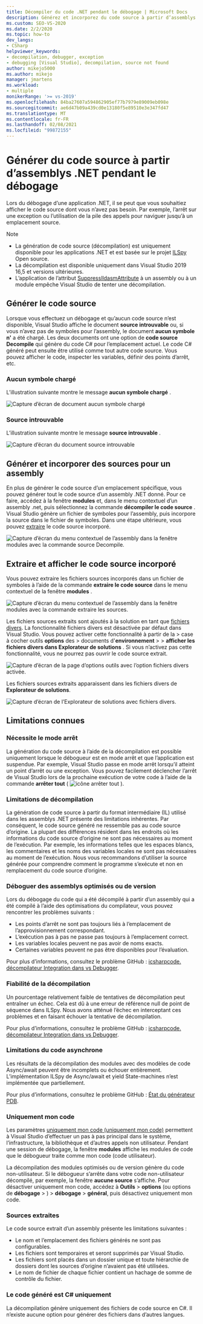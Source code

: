 ```yaml
---
title: Décompiler du code .NET pendant le débogage | Microsoft Docs
description: Générez et incorporez du code source à partir d’assemblys .NET lors du débogage dans Visual Studio. Extraire et afficher le code source incorporé.
ms.custom: SEO-VS-2020
ms.date: 2/2/2020
ms.topic: how-to
dev_langs:
- CSharp
helpviewer_keywords:
- decompilation, debugger, exception
- debugging [Visual Studio], decompilation, source not found
author: mikejo5000
ms.author: mikejo
manager: jmartens
ms.workload:
- multiple
monikerRange: '>= vs-2019'
ms.openlocfilehash: 84ba27607a594862905ef77b7979e89009eb098e
ms.sourcegitcommit: ae6d47b09a439cd0e13180f5e89510e3e347fd47
ms.translationtype: MT
ms.contentlocale: fr-FR
ms.lasthandoff: 02/08/2021
ms.locfileid: "99872155"
---
```

# <a name="generate-source-code-from-net-assemblies-while-debugging"></a>Générer du code source à partir d’assemblys .NET pendant le débogage

Lors du débogage d’une application .NET, il se peut que vous souhaitiez afficher le code source dont vous n’avez pas besoin. Par exemple, l’arrêt sur une exception ou l’utilisation de la pile des appels pour naviguer jusqu’à un emplacement source.

> [!NOTE]
> * La génération de code source (décompilation) est uniquement disponible pour les applications .NET et est basée sur le projet [ILSpy](https://github.com/icsharpcode/ILSpy) Open source.
> * La décompilation est disponible uniquement dans Visual Studio 2019 16,5 et versions ultérieures.
> * L’application de l’attribut [SuppressIldasmAttribute](/dotnet/api/system.runtime.compilerservices.suppressildasmattribute) à un assembly ou à un module empêche Visual Studio de tenter une décompilation.

## <a name="generate-source-code"></a>Générer le code source

Lorsque vous effectuez un débogage et qu’aucun code source n’est disponible, Visual Studio affiche le document **source introuvable** ou, si vous n’avez pas de symboles pour l’assembly, le document **aucun symbole n'** a été chargé. Les deux documents ont une option de **code source Decompile** qui génère du code C# pour l’emplacement actuel. Le code C# généré peut ensuite être utilisé comme tout autre code source. Vous pouvez afficher le code, inspecter les variables, définir des points d’arrêt, etc.

### <a name="no-symbols-loaded"></a>Aucun symbole chargé

L’illustration suivante montre le message **aucun symbole chargé** .

![Capture d’écran de document aucun symbole chargé](media/decompilation-no-symbol-found.png)

### <a name="source-not-found"></a>Source introuvable

L’illustration suivante montre le message **source introuvable** .

![Capture d’écran du document source introuvable](media/decompilation-no-source-found.png)

## <a name="generate-and-embed-sources-for-an-assembly"></a>Générer et incorporer des sources pour un assembly

En plus de générer le code source d’un emplacement spécifique, vous pouvez générer tout le code source d’un assembly .NET donné. Pour ce faire, accédez à la fenêtre **modules** et, dans le menu contextuel d’un assembly .net, puis sélectionnez la commande **décompiler le code source** . Visual Studio génère un fichier de symboles pour l’assembly, puis incorpore la source dans le fichier de symboles. Dans une étape ultérieure, vous pouvez [extraire](#extract-and-view-the-embedded-source-code) le code source incorporé.

![Capture d’écran du menu contextuel de l’assembly dans la fenêtre modules avec la commande source Decompile.](media/decompilation-decompile-source-code.png)

## <a name="extract-and-view-the-embedded-source-code"></a>Extraire et afficher le code source incorporé

Vous pouvez extraire les fichiers sources incorporés dans un fichier de symboles à l’aide de la commande **extraire le code source** dans le menu contextuel de la fenêtre **modules** .

![Capture d’écran du menu contextuel de l’assembly dans la fenêtre modules avec la commande extraire les sources.](media/decompilation-extract-source-code.png)

Les fichiers sources extraits sont ajoutés à la solution en tant que [fichiers divers](../ide/reference/miscellaneous-files.md). La fonctionnalité fichiers divers est désactivée par défaut dans Visual Studio. Vous pouvez activer cette fonctionnalité à partir de la  >  case à cocher outils **options** des  >  documents d'**environnement**  >    >  **afficher les fichiers divers dans Explorateur de solutions** . Si vous n’activez pas cette fonctionnalité, vous ne pourrez pas ouvrir le code source extrait.

![Capture d’écran de la page d’options outils avec l’option fichiers divers activée.](media/decompilation-tools-options-misc-files.png)

Les fichiers sources extraits apparaissent dans les fichiers divers de **Explorateur de solutions**.

![Capture d’écran de l’Explorateur de solutions avec fichiers divers.](media/decompilation-solution-explorer.png)

## <a name="known-limitations"></a>Limitations connues

### <a name="requires-break-mode"></a>Nécessite le mode arrêt

La génération du code source à l’aide de la décompilation est possible uniquement lorsque le débogueur est en mode arrêt et que l’application est suspendue. Par exemple, Visual Studio passe en mode arrêt lorsqu’il atteint un point d’arrêt ou une exception. Vous pouvez facilement déclencher l’arrêt de Visual Studio lors de la prochaine exécution de votre code à l’aide de la commande **arrêter tout** ( ![ icône arrêter tout ](media/decompilation-break-all.png) ).

### <a name="decompilation-limitations"></a>Limitations de décompilation

La génération de code source à partir du format intermédiaire (IL) utilisé dans les assemblys .NET présente des limitations inhérentes. Par conséquent, le code source généré ne ressemble pas au code source d’origine. La plupart des différences résident dans les endroits où les informations du code source d’origine ne sont pas nécessaires au moment de l’exécution. Par exemple, les informations telles que les espaces blancs, les commentaires et les noms des variables locales ne sont pas nécessaires au moment de l’exécution. Nous vous recommandons d’utiliser la source générée pour comprendre comment le programme s’exécute et non en remplacement du code source d’origine.

### <a name="debug-optimized-or-release-assemblies"></a>Déboguer des assemblys optimisés ou de version

Lors du débogage du code qui a été décompilé à partir d’un assembly qui a été compilé à l’aide des optimisations du compilateur, vous pouvez rencontrer les problèmes suivants :
- Les points d’arrêt ne sont pas toujours liés à l’emplacement de l’approvisionnement correspondant.
- L’exécution pas à pas ne passe pas toujours à l’emplacement correct.
- Les variables locales peuvent ne pas avoir de noms exacts.
- Certaines variables peuvent ne pas être disponibles pour l’évaluation.

Pour plus d’informations, consultez le problème GitHub : [icsharpcode. décompilateur Integration dans vs Debugger](https://github.com/icsharpcode/ILSpy/issues/1901).

### <a name="decompilation-reliability"></a>Fiabilité de la décompilation

Un pourcentage relativement faible de tentatives de décompilation peut entraîner un échec. Cela est dû à une erreur de référence null de point de séquence dans ILSpy.  Nous avons atténué l’échec en interceptant ces problèmes et en faisant échouer la tentative de décompilation.

Pour plus d’informations, consultez le problème GitHub : [icsharpcode. décompilateur Integration dans vs Debugger](https://github.com/icsharpcode/ILSpy/issues/1901).

### <a name="limitations-with-async-code"></a>Limitations du code asynchrone

Les résultats de la décompilation des modules avec des modèles de code Async/await peuvent être incomplets ou échouer entièrement. L’implémentation ILSpy de Async/await et yield State-machines n’est implémentée que partiellement. 

Pour plus d’informations, consultez le problème GitHub : [État du générateur PDB](https://github.com/icsharpcode/ILSpy/issues/1422).

### <a name="just-my-code"></a>Uniquement mon code

Les paramètres [uniquement mon code (uniquement mon code)](./just-my-code.md) permettent à Visual Studio d’effectuer un pas à pas principal dans le système, l’infrastructure, la bibliothèque et d’autres appels non utilisateur. Pendant une session de débogage, la fenêtre **modules** affiche les modules de code que le débogueur traite comme mon code (code utilisateur).

La décompilation des modules optimisés ou de version génère du code non-utilisateur. Si le débogueur s’arrête dans votre code non-utilisateur décompilé, par exemple, la fenêtre **aucune source** s’affiche. Pour désactiver uniquement mon code, accédez à **Outils**  >  **options** (ou options de **débogage**  >  ) > **débogage**  >  **général**, puis désactivez uniquement mon code.

### <a name="extracted-sources"></a>Sources extraites

Le code source extrait d’un assembly présente les limitations suivantes :
- Le nom et l’emplacement des fichiers générés ne sont pas configurables.
- Les fichiers sont temporaires et seront supprimés par Visual Studio.
- Les fichiers sont placés dans un dossier unique et toute hiérarchie de dossiers dont les sources d’origine n’avaient pas été utilisées.
- Le nom de fichier de chaque fichier contient un hachage de somme de contrôle du fichier.

### <a name="generated-code-is-c-only"></a>Le code généré est C# uniquement
La décompilation génère uniquement des fichiers de code source en C#. Il n’existe aucune option pour générer des fichiers dans d’autres langues.